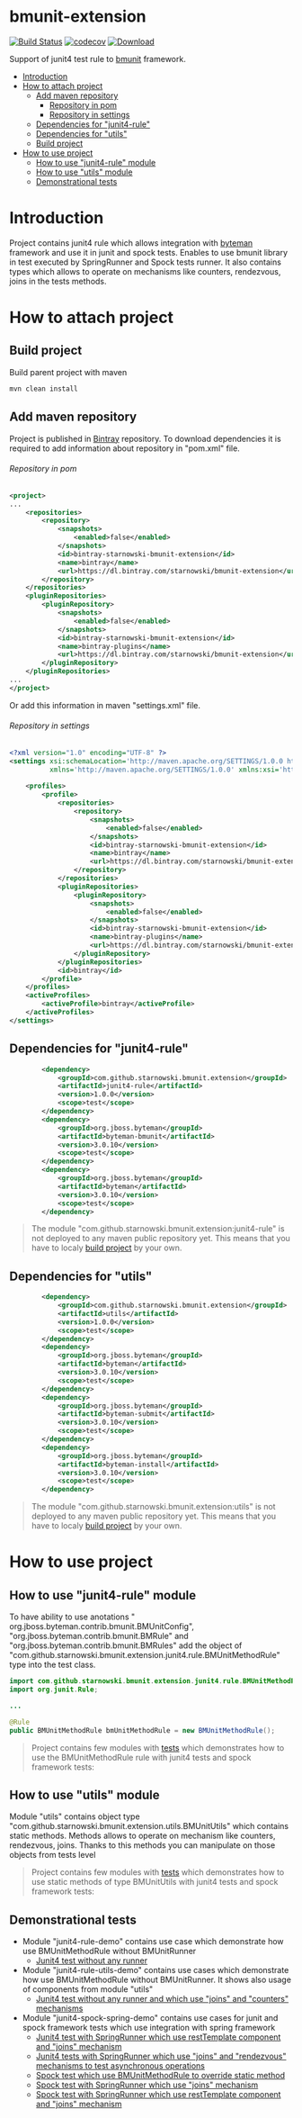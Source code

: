 # bmunit-extension

[![Build Status](https://travis-ci.org/starnowski/bmunit-extension.svg?branch=master)](https://travis-ci.org/starnowski/bmunit-extension)
[![codecov](https://codecov.io/gh/starnowski/bmunit-extension/branch/master/graph/badge.svg)](https://codecov.io/gh/starnowski/bmunit-extension)
[![Download](https://api.bintray.com/packages/starnowski/bmunit-extension/bmunit-extension/images/download.svg?version=1.0.0) ](https://bintray.com/starnowski/bmunit-extension/bmunit-extension/1.0.0/link)

Support of junit4 test rule to [bmunit](https://developer.jboss.org/wiki/BMUnitUsingBytemanWithJUnitOrTestNGFromMavenAndAnt) framework.

* [Introduction](#introduction)
* [How to attach project](#how-to-attach-project)
  * [Add maven repository](#add-maven-repository)
    * [Repository in pom](#repository-in-pom)
    * [Repository in settings](#repository-in-settings)
  * [Dependencies for "junit4-rule"](#dependencies-for-junit4-rule)
  * [Dependencies for "utils"](#dependencies-for-utils)
  * [Build project](#build-project)
* [How to use project](#how-to-use-project)
  * [How to use "junit4-rule" module](#how-to-use-junit4-rule-module)
  * [How to use  "utils" module](#how-to-use-utils-module)
  * [Demonstrational tests](#demonstrational-tests)

# Introduction
Project contains junit4 rule which allows integration with [byteman](http://byteman.jboss.org/) framework and use it in junit and spock tests.
Enables to use bmunit library in test executed by SpringRunner and Spock tests runner.
It also contains types which allows to operate on mechanisms like counters, rendezvous, joins in the tests methods.

[how-to-attach-project]: #how-to-attach-project
# How to attach project
[build-project]: #build-project 
## Build project
Build parent project with maven
```sh
mvn clean install
```

[add-maven-repository]:(#add-maven-repository)
## Add maven repository
Project is published in [Bintray](https://bintray.com/starnowski/bmunit-extension/bmunit-extension) repository.
To download dependencies it is required to add information about repository in "pom.xml" file.

[repository-in-pom]:(#repository-in-pom)
###### Repository in pom
```xml
<project>
...
    <repositories>
        <repository>
            <snapshots>
                <enabled>false</enabled>
            </snapshots>
            <id>bintray-starnowski-bmunit-extension</id>
            <name>bintray</name>
            <url>https://dl.bintray.com/starnowski/bmunit-extension</url>
        </repository>
    </repositories>
    <pluginRepositories>
        <pluginRepository>
            <snapshots>
                <enabled>false</enabled>
            </snapshots>
            <id>bintray-starnowski-bmunit-extension</id>
            <name>bintray-plugins</name>
            <url>https://dl.bintray.com/starnowski/bmunit-extension</url>
        </pluginRepository>
    </pluginRepositories>
...
</project>
```
Or add this information in maven "settings.xml" file.

[repository-in-settings]:(#repository-in-settings)
###### Repository in settings
```xml
<?xml version="1.0" encoding="UTF-8" ?>
<settings xsi:schemaLocation='http://maven.apache.org/SETTINGS/1.0.0 http://maven.apache.org/xsd/settings-1.0.0.xsd'
          xmlns='http://maven.apache.org/SETTINGS/1.0.0' xmlns:xsi='http://www.w3.org/2001/XMLSchema-instance'>
    
    <profiles>
        <profile>
            <repositories>
                <repository>
                    <snapshots>
                        <enabled>false</enabled>
                    </snapshots>
                    <id>bintray-starnowski-bmunit-extension</id>
                    <name>bintray</name>
                    <url>https://dl.bintray.com/starnowski/bmunit-extension</url>
                </repository>
            </repositories>
            <pluginRepositories>
                <pluginRepository>
                    <snapshots>
                        <enabled>false</enabled>
                    </snapshots>
                    <id>bintray-starnowski-bmunit-extension</id>
                    <name>bintray-plugins</name>
                    <url>https://dl.bintray.com/starnowski/bmunit-extension</url>
                </pluginRepository>
            </pluginRepositories>
            <id>bintray</id>
        </profile>
    </profiles>
    <activeProfiles>
        <activeProfile>bintray</activeProfile>
    </activeProfiles>
</settings>
```

[dependencies-for-junit4-rule]: #dependencies-for-junit4-rule
## Dependencies for "junit4-rule"
```xml
        <dependency>
            <groupId>com.github.starnowski.bmunit.extension</groupId>
            <artifactId>junit4-rule</artifactId>
            <version>1.0.0</version>
            <scope>test</scope>
        </dependency>
        <dependency>
            <groupId>org.jboss.byteman</groupId>
            <artifactId>byteman-bmunit</artifactId>
            <version>3.0.10</version>
            <scope>test</scope>
        </dependency>
        <dependency>
            <groupId>org.jboss.byteman</groupId>
            <artifactId>byteman</artifactId>
            <version>3.0.10</version>
            <scope>test</scope>
        </dependency>
```
>The module "com.github.starnowski.bmunit.extension:junit4-rule" is not deployed to any maven public repository yet.
This means that you have to localy [build project](#build-project) by your own. 

[dependencies-for-utils]: #dependencies-for-utils
## Dependencies for "utils"
```xml
        <dependency>
            <groupId>com.github.starnowski.bmunit.extension</groupId>
            <artifactId>utils</artifactId>
            <version>1.0.0</version>
            <scope>test</scope>
        </dependency>
        <dependency>
            <groupId>org.jboss.byteman</groupId>
            <artifactId>byteman</artifactId>
            <version>3.0.10</version>
            <scope>test</scope>
        </dependency>
        <dependency>
            <groupId>org.jboss.byteman</groupId>
            <artifactId>byteman-submit</artifactId>
            <version>3.0.10</version>
            <scope>test</scope>
        </dependency>
        <dependency>
            <groupId>org.jboss.byteman</groupId>
            <artifactId>byteman-install</artifactId>
            <version>3.0.10</version>
            <scope>test</scope>
        </dependency>
```
>The module "com.github.starnowski.bmunit.extension:utils" is not deployed to any maven public repository yet.
This means that you have to localy [build project](#build-project) by your own. 

[how-to-use-project]: #how-to-use-project
# How to use project

## How to use "junit4-rule" module  
To have ability to use anotations " org.jboss.byteman.contrib.bmunit.BMUnitConfig", "org.jboss.byteman.contrib.bmunit.BMRule" and "org.jboss.byteman.contrib.bmunit.BMRules" add the object of "com.github.starnowski.bmunit.extension.junit4.rule.BMUnitMethodRule" type into the test class.

```java
import com.github.starnowski.bmunit.extension.junit4.rule.BMUnitMethodRule;
import org.junit.Rule;

...

@Rule
public BMUnitMethodRule bmUnitMethodRule = new BMUnitMethodRule();

```

>Project contains few modules with [tests](#demonstrational-tests) which demonstrates how to use the BMUnitMethodRule rule with junit4 tests and spock framework tests:

## How to use "utils" module 

Module "utils" contains object type "com.github.starnowski.bmunit.extension.utils.BMUnitUtils" which contains static methods. Methods allows to operate on mechanism like counters, rendezvous, joins. Thanks to this methods you can manipulate on those objects from tests level

>Project contains few modules with [tests](#demonstrational-tests) which demonstrates how to use static methods of type BMUnitUtils with junit4 tests and spock framework tests:

[demonstrational-tests]: #demonstrational-tests
## Demonstrational tests
* Module "junit4-rule-demo" contains use case which demonstrate how use BMUnitMethodRule without BMUnitRunner
  * [Junit4 test without any runner](https://github.com/starnowski/bmunit-extension/blob/master/junit4-rule-demo/src/test/java/com/github/starnowski/bmunit/extension/junit4/rule/demo/UUIDFacadeWithBMUnitMethodRuleTest.java)
* Module "junit4-rule-utils-demo" contains use cases which demonstrate how use BMUnitMethodRule without BMUnitRunner. It shows also usage of components from module "utils"
  * [Junit4 test without any runner and which use "joins" and "counters" mechanisms](https://github.com/starnowski/bmunit-extension/blob/master/junit4-rule-utils-demo/src/test/java/com/github/starnowski/bmunit/extension/junit4/rule/utils/demo/IncrementIntValueThreadWithBMUnitMethodRuleTest.java)
* Module "junit4-spock-spring-demo" contains use cases for junit and spock framework tests which use integration with spring framework
  * [Junit4 test with SpringRunner which use restTemplate component and "joins" mechanism](https://github.com/starnowski/bmunit-extension/blob/master/junit4-spock-spring-demo/src/test/java/com/github/starnowski/bmunit/extension/junit4/spock/spring/demo/controllers/UserControllerTest.java)
  * [Junit4 tests with SpringRunner which use "joins" and "rendezvous" mechanisms to test asynchronous operations](https://github.com/starnowski/bmunit-extension/blob/master/junit4-spock-spring-demo/src/test/java/com/github/starnowski/bmunit/extension/junit4/spock/spring/demo/services/MailServiceItTest.java)
  * [Spock test which use BMUnitMethodRule to override static method](https://github.com/starnowski/bmunit-extension/blob/master/junit4-spock-spring-demo/src/test/groovy/com/github/starnowski/bmunit/extension/junit4/spock/spring/demo/util/RandomHashGeneratorTest.groovy)
  * [Spock test with SpringRunner which use "joins" mechanism](https://github.com/starnowski/bmunit-extension/blob/master/junit4-spock-spring-demo/src/test/groovy/com/github/starnowski/bmunit/extension/junit4/spock/spring/demo/services/MailServiceSpockItTest.groovy)
  * [Spock test with SpringRunner which use restTemplate component and "joins" mechanism](https://github.com/starnowski/bmunit-extension/blob/master/junit4-spock-spring-demo/src/test/groovy/com/github/starnowski/bmunit/extension/junit4/spock/spring/demo/controllers/UserControllerSpockItTest.groovy)
